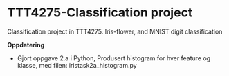 # TTT4275-Classification project
Classification project in TTT4275.
Iris-flower, and MNIST digit classification

**Oppdatering**
* Gjort oppgave 2.a i Python, Produsert histogram for hver feature og klasse, med filen: iristask2a_histogram.py
